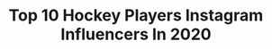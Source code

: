 ---
title: Top 10 Hockey Players Instagram Influencers In 2020
description: >-
  Find top hockey players Instagram influencers in 2020. Most popular hashtags: #hockey #gamefortwo #eishockey #moscow.
platform: Instagram
profiles:
  - username: "thekylemeagher"
    fullname: >-
      Kyle Meagher
    location: "United States"
    followers: 91180
    engagement: 1250
    commentsToLikes: 0.022428
    avatar: "https://scontent-lht6-1.cdninstagram.com/v/t51.2885-19/s320x320/82339159_3137505849616570_5294745982116823040_n.jpg?_nc_ht=scontent-lht6-1.cdninstagram.com&_nc_ohc=bag-uXXH-8UAX8XlUG7&oh=e43357a53b841066c5553a62b7010af3&oe=5EB7FE09"
    verified: true
    hashtags: "#snow, #streamgamefor2, #ahaha, #epicannewithanemoments"
  - username: "pietzi_86"
    fullname: >-
      Daniel Pietta
    location: "Germany"
    followers: 7151
    engagement: 1492
    commentsToLikes: 0.028204
    avatar: "https://scontent-ams4-1.cdninstagram.com/v/t51.2885-19/s320x320/14073329_571601923012969_1541166130_a.jpg?_nc_ht=scontent-ams4-1.cdninstagram.com&_nc_ohc=O1A4j6fJ5_kAX_8UDMJ&oh=84ca3c24149f8a6990f8dbe1f0b4805e&oe=5EB95FF3"
    verified: true
    hashtags: "#chtc, #krefeldpinguine, #berufsrisiko, #puck"
  - username: "siami_zote"
    fullname: >-
      Lalremsiami Hmar
    location: "India"
    followers: 7588
    engagement: 3279
    commentsToLikes: 0.024422
    avatar: "https://scontent-lht6-1.cdninstagram.com/v/t51.2885-19/s320x320/67317978_442130519851192_731411498621992960_n.jpg?_nc_ht=scontent-lht6-1.cdninstagram.com&_nc_ohc=CCwiqUGDU1MAX94paVC&oh=976f7399817f28aca0c77771854cd223&oe=5EBA5470"
    verified: false
    hashtags: "#stayblessed, #pic, #fihockey, #christmas2019"
  - username: "dylan.cozens"
    fullname: >-
      Dylan Cozens
    location: "United States"
    followers: 21612
    engagement: 2412
    commentsToLikes: 0.017974
    avatar: "https://scontent-lhr8-1.cdninstagram.com/v/t51.2885-19/s320x320/75588025_2711568855744023_7849521894192578560_n.jpg?_nc_ht=scontent-lhr8-1.cdninstagram.com&_nc_ohc=f-QyO2CX2YIAX_1Q7eb&oh=318562d7d25c687f6381dfbe45035e3e&oe=5EB9C4FB"
    verified: true
    hashtags: "#fellas, #defendthebridge, #worldchamps"
  - username: "jillboon"
    fullname: >-
      Jill Boon
    location: "Italy"
    followers: 5776
    engagement: 1055
    commentsToLikes: 0.056114
    avatar: "https://scontent-ams4-1.cdninstagram.com/v/t51.2885-19/s320x320/64921007_517515718814484_8211048146403328000_n.jpg?_nc_ht=scontent-ams4-1.cdninstagram.com&_nc_ohc=X4I5r5PM8OcAX_tRLq8&oh=65c057d10b62002974facceb1d14ca10&oe=5EBA508D"
    verified: false
    hashtags: "#winteriscoming, #league, #noanimalswereharmedinthemakingofthisvideo, #tomboonhockeycamps"
  - username: "jeffpetry26"
    fullname: >-
      Jeff Petry
    location: "Canada"
    followers: 21113
    engagement: 913
    commentsToLikes: 0.017975
    avatar: "https://scontent-ams4-1.cdninstagram.com/v/t51.2885-19/s320x320/62265104_1602211723243512_1891574030327087104_n.jpg?_nc_ht=scontent-ams4-1.cdninstagram.com&_nc_ohc=wkjo83pPLqMAX_Eb-0Y&oh=86b21f73e959619497d6e1c3426fc2ea&oe=5EB8221C"
    verified: true
    hashtags: "#topochico, #boydandbear, #mtl, #captainsnight"
  - username: "bubzp11"
    fullname: >-
      Brendan Perlini
    location: ""
    followers: 16862
    engagement: 1532
    commentsToLikes: 0.020556
    avatar: "https://scontent-lhr8-1.cdninstagram.com/v/t51.2885-19/s320x320/74657581_3189859457707691_2774928385116209152_n.jpg?_nc_ht=scontent-lhr8-1.cdninstagram.com&_nc_ohc=6wdhscVdrA4AX8YDfX_&oh=787ea7a6a13720c4fd7cbc0a58beb355&oe=5EBC2929"
    verified: true
    hashtags: "#merrychristmas, #iwasready, #giggsy, #forthekids"
  - username: "tomk15"
    fullname: >-
      Tommy Kristiansen
    location: "Norway"
    followers: 5936
    engagement: 1730
    commentsToLikes: 0.023591
    avatar: "https://scontent-amt2-1.cdninstagram.com/v/t51.2885-19/s320x320/23161444_146777959276472_6649089457062412288_n.jpg?_nc_ht=scontent-amt2-1.cdninstagram.com&_nc_ohc=p6Fd8ZkfaKcAX-k4DyL&oh=14386b3a307f8f32c177770e71cd0bcc&oe=5EBAD332"
    verified: false
    hashtags: "#stavanger, #freedom"
  - username: "byakov91"
    fullname: >-
      Дмитрий Бяков
    location: "Russia"
    followers: 6678
    engagement: 1417
    commentsToLikes: 0.019118
    avatar: "https://scontent-ams4-1.cdninstagram.com/v/t51.2885-19/s320x320/70380035_894820597585134_7399985328225779712_n.jpg?_nc_ht=scontent-ams4-1.cdninstagram.com&_nc_ohc=n5H-JsKkBb0AX_GHHFo&oh=c6da0c3990daeb5158d0854cd4f601ea&oe=5EBA8CD9"
    verified: false
    hashtags: "#nature, #covid19, #mood, #stickglasschallenge"
  - username: "eugetrinchinetti"
    fullname: >-
      |Eugenia María Trinchinetti|
    location: ""
    followers: 65161
    engagement: 1212
    commentsToLikes: 0.012212
    avatar: "https://scontent-ams4-1.cdninstagram.com/v/t51.2885-19/s320x320/83079096_495229914522533_9164780518204506112_n.jpg?_nc_ht=scontent-ams4-1.cdninstagram.com&_nc_ohc=kEOJdfG0JbAAX_n5U3z&oh=c746a76bd9352edb26fea185f683f042&oe=5EB9E3B2"
    verified: false
    hashtags: "#playfortheworld"
---